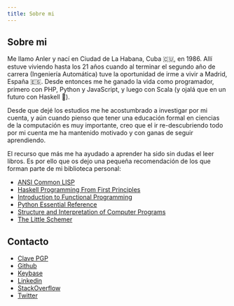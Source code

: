 ```yaml
---
title: Sobre mi
---
```


## Sobre mi 

Me llamo Anler y nací en Ciudad de La Habana, Cuba 🇨🇺, en 1986. Allí estuve viviendo hasta los 21 años cuando al terminar el segundo año de carrera (Ingeniería Automática) tuve la oportunidad de irme a vivir a Madrid, España 🇪🇸. Desde entonces me he ganado la vida como programador, primero con PHP, Python y JavaScript, y luego con Scala (y ojalá que en un futuro con Haskell 🙏).

Desde que dejé los estudios me he acostumbrado a investigar por mi cuenta, y aún cuando pienso que tener una educación formal en ciencias de la computación es muy importante, creo que el ir re-descubriendo todo por mi cuenta me ha mantenido motivado y con ganas de seguir aprendiendo.

El recurso que más me ha ayudado a aprender ha sido sin dudas el leer libros. Es por ello que os dejo una pequeña recomendación de los que forman parte de mi biblioteca personal:

* [ANSI Common LISP](https://www.amazon.com/ANSI-Common-LISP-Paul-Graham/dp/0133708756)
* [Haskell Programming From First Principles](http://haskellbook.com)
* [Introduction to Functional Programming](https://www.amazon.com/Introduction-Functional-Programming-International-Computing/dp/0134841972)
* [Python Essential Reference](https://www.amazon.es/Python-Essential-Reference-Developers-Library/dp/0672329786/ref=sr_1_3?ie=UTF8&qid=1486418842&sr=8-3&keywords=python+reference)
* [Structure and Interpretation of Computer Programs](https://mitpress.mit.edu/sicp/full-text/book/book.html)
* [The Little Schemer](https://mitpress.mit.edu/books/little-schemer)

## Contacto

* [Clave PGP](https://pgp.mit.edu/pks/lookup?op=get&search=0x398FA8928C2E4AF5)
* [Github](https://github.com/anler)
* [Keybase](https://keybase.io/anler)
* [Linkedin](https://es.linkedin.com/in/anler)
* [StackOverflow](http://stackoverflow.com/users/544707/anler)
* [Twitter](https://twitter.com/anler)
